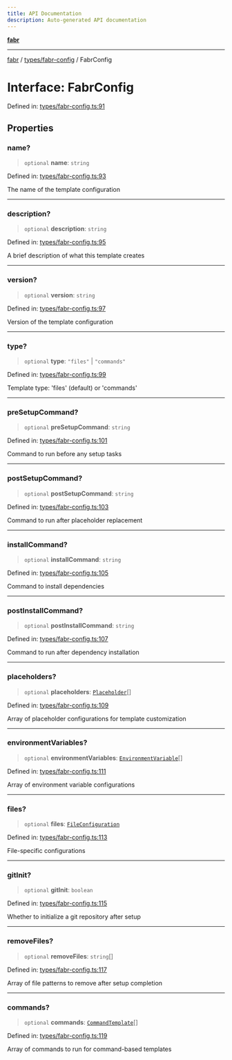 ```yaml
---
title: API Documentation
description: Auto-generated API documentation
---
```


[**fabr**](../../../README.md)

***

[fabr](../../../README.md) / [types/fabr-config](../README.md) / FabrConfig

# Interface: FabrConfig

Defined in: [types/fabr-config.ts:91](https://github.com/yashjawale/fabr/blob/main/src/types/fabr-config.ts#L91)

## Properties

### name?

> `optional` **name**: `string`

Defined in: [types/fabr-config.ts:93](https://github.com/yashjawale/fabr/blob/main/src/types/fabr-config.ts#L93)

The name of the template configuration

***

### description?

> `optional` **description**: `string`

Defined in: [types/fabr-config.ts:95](https://github.com/yashjawale/fabr/blob/main/src/types/fabr-config.ts#L95)

A brief description of what this template creates

***

### version?

> `optional` **version**: `string`

Defined in: [types/fabr-config.ts:97](https://github.com/yashjawale/fabr/blob/main/src/types/fabr-config.ts#L97)

Version of the template configuration

***

### type?

> `optional` **type**: `"files"` \| `"commands"`

Defined in: [types/fabr-config.ts:99](https://github.com/yashjawale/fabr/blob/main/src/types/fabr-config.ts#L99)

Template type: 'files' (default) or 'commands'

***

### preSetupCommand?

> `optional` **preSetupCommand**: `string`

Defined in: [types/fabr-config.ts:101](https://github.com/yashjawale/fabr/blob/main/src/types/fabr-config.ts#L101)

Command to run before any setup tasks

***

### postSetupCommand?

> `optional` **postSetupCommand**: `string`

Defined in: [types/fabr-config.ts:103](https://github.com/yashjawale/fabr/blob/main/src/types/fabr-config.ts#L103)

Command to run after placeholder replacement

***

### installCommand?

> `optional` **installCommand**: `string`

Defined in: [types/fabr-config.ts:105](https://github.com/yashjawale/fabr/blob/main/src/types/fabr-config.ts#L105)

Command to install dependencies

***

### postInstallCommand?

> `optional` **postInstallCommand**: `string`

Defined in: [types/fabr-config.ts:107](https://github.com/yashjawale/fabr/blob/main/src/types/fabr-config.ts#L107)

Command to run after dependency installation

***

### placeholders?

> `optional` **placeholders**: [`Placeholder`](Placeholder.md)[]

Defined in: [types/fabr-config.ts:109](https://github.com/yashjawale/fabr/blob/main/src/types/fabr-config.ts#L109)

Array of placeholder configurations for template customization

***

### environmentVariables?

> `optional` **environmentVariables**: [`EnvironmentVariable`](EnvironmentVariable.md)[]

Defined in: [types/fabr-config.ts:111](https://github.com/yashjawale/fabr/blob/main/src/types/fabr-config.ts#L111)

Array of environment variable configurations

***

### files?

> `optional` **files**: [`FileConfiguration`](FileConfiguration.md)

Defined in: [types/fabr-config.ts:113](https://github.com/yashjawale/fabr/blob/main/src/types/fabr-config.ts#L113)

File-specific configurations

***

### gitInit?

> `optional` **gitInit**: `boolean`

Defined in: [types/fabr-config.ts:115](https://github.com/yashjawale/fabr/blob/main/src/types/fabr-config.ts#L115)

Whether to initialize a git repository after setup

***

### removeFiles?

> `optional` **removeFiles**: `string`[]

Defined in: [types/fabr-config.ts:117](https://github.com/yashjawale/fabr/blob/main/src/types/fabr-config.ts#L117)

Array of file patterns to remove after setup completion

***

### commands?

> `optional` **commands**: [`CommandTemplate`](CommandTemplate.md)[]

Defined in: [types/fabr-config.ts:119](https://github.com/yashjawale/fabr/blob/main/src/types/fabr-config.ts#L119)

Array of commands to run for command-based templates
